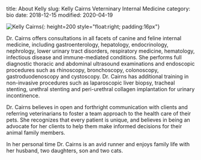 title: About Kelly
slug: Kelly Cairns Veterninary Internal Medicine
category: bio
date: 2018-12-15
modified: 2020-04-19

![Kelly Cairns]({static}/images/2018/kellycairns.jpg){: height=200 style="float:right; padding:16px"}

Dr. Cairns offers consultations in all facets of canine and feline internal medicine, including gastroenterology, hepatology, endocrinology, nephrology, lower urinary tract disorders, respiratory medicine, hematology, infectious disease and immune-mediated conditions. She performs full diagnostic thoracic and abdominal ultrasound examinations and endoscopic procedures such as rhinoscopy, bronchoscopy, colonoscopy, gastroduodenoscopy and cystoscopy.  Dr. Cairns has additional training in non-invasive procedures such as laparoscopic liver biopsy, tracheal stenting, urethral stenting and peri-urethral collagen implantation for urinary incontinence.  

Dr. Cairns believes in open and forthright communication with clients and referring veterinarians to foster a team approach to the health care of their pets.  She recognizes that every patient is unique, and believes in being an advocate for her clients to help them make informed decisions for their animal family members.

In her personal time Dr. Cairns is an avid runner and enjoys family life with her husband, two daughters, son and two cats.
